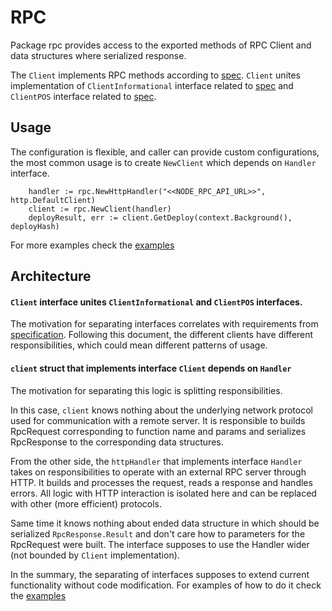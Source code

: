 # RPC
Package rpc provides access to the exported methods of RPC Client and data structures where serialized response.

The `Client` implements RPC methods according to [spec](https://docs.casperlabs.io/developers/json-rpc/json-rpc-informational/).
`Client` unites implementation of `ClientInformational` interface related to [spec](https://docs.casperlabs.io/developers/json-rpc/json-rpc-informational/) and `ClientPOS` interface related to [spec](https://docs.casperlabs.io/developers/json-rpc/json-rpc-pos/).


## Usage

The configuration is flexible, and caller can provide custom configurations, the most common usage is to create `NewClient` which depends on `Handler` interface.
```
    handler := rpc.NewHttpHandler("<<NODE_RPC_API_URL>>", http.DefaultClient)
    client := rpc.NewClient(handler)
    deployResult, err := client.GetDeploy(context.Background(), deployHash)
```

For more examples check the [examples](../tests/rpc/client_example_test.go)

## Architecture

#### `Client` interface unites `ClientInformational` and `ClientPOS` interfaces. 

The motivation for separating interfaces correlates with requirements from [specification](https://docs.casperlabs.io/developers/json-rpc/).
Following this document, the different clients have different responsibilities, which could mean different patterns of usage.

#### `client` struct that implements interface `Client` depends on `Handler`

The motivation for separating this logic is splitting responsibilities. 

In this case, `client` knows nothing about the underlying network protocol used for communication with a remote server. It is responsible to builds RpcRequest corresponding to function name and params and serializes RpcResponse to the corresponding data structures.

From the other side, the `httpHandler` that implements interface `Handler` takes on responsibilities to operate with an external RPC server through HTTP. It builds and processes the request, reads a response and handles errors. All logic with HTTP interaction is isolated here and can be replaced with other (more efficient) protocols. 

Same time it knows nothing about ended data structure in which should be serialized `RpcResponse.Result` and don't care how to parameters for the RpcRequest were built. The interface supposes to use the Handler wider (not bounded by `Client` implementation). 

In the summary, the separating of interfaces supposes to extend current functionality without code modification. For examples of how to do it check the [examples](../tests/rpc/client_example_test.go)